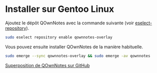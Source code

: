 # Installer sur Gentoo Linux

Ajoutez le dépôt QOwnNotes avec la commande suivante (voir [eselect-repository](https://wiki.gentoo.org/wiki/Eselect/Repository)).

```bash
sudo eselect repository enable qownnotes-overlay
```

Vous pouvez ensuite installer QOwnNotes de la manière habituelle.

```bash
sudo emerge --sync qownnotes-overlay && sudo emerge -av qownnotes
```

[Superposition de QOwnNotes sur GitHub](https://github.com/qownnotes/gentoo-overlay/)
